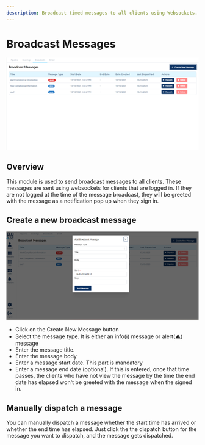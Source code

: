 ```yaml
---
description: Broadcast timed messages to all clients using Websockets.
---
```


# Broadcast Messages

![Broadcast Message List](./images/crm-broadcast-message-list.png)

## Overview

This module is used to send broadcast messages to all clients. These messages are sent using websockets for clients that are logged in. If they are not logged at the time of the message broadcast, they will be greeted with the message as a notification pop up when they sign in.

## Create a new broadcast message

![New Broacast Message](./images/crm-add-broadcast-message.png)

- Click on the Create New Message button
- Select the message type. It is either an info(ℹ️) message or alert(⚠️) message
- Enter the message title.
- Enter the message body
- Enter a message start date. This part is mandatory
- Enter a message end date (optional). If this is entered, once that time passes, the clients who have not view the message by the time the end date has elapsed won't be greeted with the message when the signed in.

## Manually dispatch a message

You can manually dispatch a message whether the start time has arrived or whether the end time has elapsed. Just click the the dispatch button for the message you want to dispatch, and the message gets dispatched.
